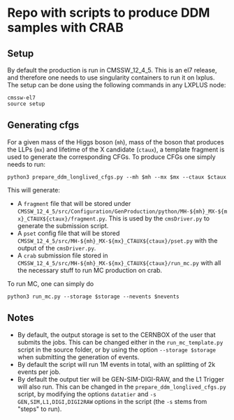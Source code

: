 # Repo with scripts to produce DDM samples with CRAB

## Setup
By default the production is run in CMSSW_12_4_5. This is an el7 release, and therefore one needs to use singularity containers to run it on lxplus. The setup can be done using the following commands in any LXPLUS node:

```
cmssw-el7
source setup
```

## Generating cfgs
For a given mass of the Higgs boson (`mh`), mass of the boson that produces the LLPs (`mx`) and lifetime of the X candidate (`ctaux`), a template fragment is used to generate the corresponding CFGs. To produce CFGs one simply needs to run:

```
python3 prepare_ddm_longlived_cfgs.py --mh $mh --mx $mx --ctaux $ctaux  
```

This will generate:
 * A `fragment` file that will be stored under `CMSSW_12_4_5/src/Configuration/GenProduction/python/MH-${mh}_MX-${mx}_CTAUX${ctaux}/fragment.py`. This is used by the `cmsDriver.py` to generate the submission script.
 * A `pset` config file that will be stored `CMSSW_12_4_5/src/MH-${mh}_MX-${mx}_CTAUX${ctaux}/pset.py` with the output of the `cmsDriver.py`.
 * A `crab` submission file stored in `CMSSW_12_4_5/src/MH-${mh}_MX-${mx}_CTAUX${ctaux}/run_mc.py` with all the necessary stuff to run MC production on crab. 

To run MC, one can simply do

```
python3 run_mc.py --storage $storage --nevents $nevents
```

## Notes
 * By default, the output storage is set to the CERNBOX of the user that submits the jobs. This can be changed either in the `run_mc_template.py` script in the source folder, or by using the option `--storage $storage` when submitting the generation of events.
 * By default the script will run 1M events in total, with an splitting of 2k events per job.
 * By default the output tier will be GEN-SIM-DIGI-RAW, and the L1 Trigger will also run. This can be changed in the `prepare_ddm_longlived_cfgs.py` script, by modifying the options `datatier` and `-s GEN,SIM,L1,DIGI,DIGI2RAW` options in the script (the `-s` stems from "steps" to run).
